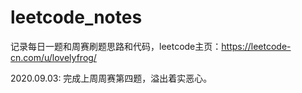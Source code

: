 # leetcode_notes

记录每日一题和周赛刷题思路和代码，leetcode主页：https://leetcode-cn.com/u/lovelyfrog/

2020.09.03: 完成上周周赛第四题，溢出着实恶心。



